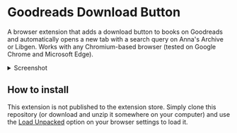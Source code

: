 # Goodreads Download Button

A browser extension that adds a download button to books on Goodreads and automatically opens a new tab with a search query on Anna's Archive or Libgen. Works with any Chromium-based browser (tested on Google Chrome and Microsoft Edge).

<details> 
  <summary>Screenshot </summary>

   ![Screenshot](assets/screenshot.png)
</details>

## How to install

This extension is not published to the extension store. Simply clone this repository (or download and unzip it somewhere on your computer) and use the [Load Unpacked](https://developer.chrome.com/docs/extensions/get-started/tutorial/hello-world) option on your browser settings to load it.